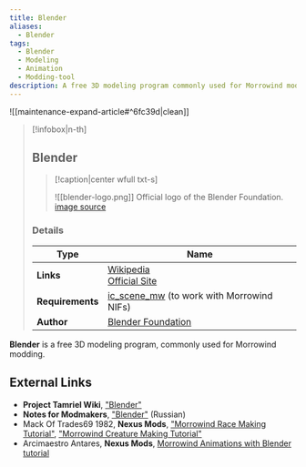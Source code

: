 ```yaml
---
title: Blender
aliases:
  - Blender
tags:
  - Blender
  - Modeling
  - Animation
  - Modding-tool
description: A free 3D modeling program commonly used for Morrowind modding
---
```


![[maintenance-expand-article#^6fc39d|clean]]

> [!infobox|n-th]
> 
> ## Blender
> 
> > [!caption|center wfull txt-s]
> > 
> > ![[blender-logo.png]]
> > Official logo of the Blender Foundation.
> > [image source](https://download.blender.org/branding/blender_logo_socket.png)
> 
> ### Details
> 
> | Type | Name |
> | --- | --- |
> | **Links** | [Wikipedia](https://en.m.wikipedia.org/wiki/Blender_(software))<br>[Official Site](https://www.blender.org/)
> | **Requirements** | [ic_scene_mw](https://github.com/Greatness7/io_scene_mw) (to work with Morrowind NIFs) |
> | **Author** | [Blender Foundation](https://www.blender.org/about/foundation/) |

**Blender** is a free 3D modeling program, commonly used for Morrowind modding.

## External Links

- **Project Tamriel Wiki**, ["Blender"](https://wiki.project-tamriel.com/wiki/Blender)
- **Notes for Modmakers**, ["Blender"](https://morrowind-nif.github.io/Notes_RU/blender.htm?ms=RQAAAAAAAAAAAAAAAAAAAAAAAAAAACACQA%3D%3D&st=MA%3D%3D&sct=MA%3D%3D&mw=NTEy) (Russian) 
- Mack Of Trades69 1982, **Nexus Mods**, ["Morrowind Race Making Tutorial"](https://www.nexusmods.com/morrowind/mods/47511), ["Morrowind Creature Making Tutorial"](https://www.nexusmods.com/morrowind/mods/47736)
- Arcimaestro Antares, **Nexus Mods**, [Morrowind Animations with Blender tutorial](https://www.nexusmods.com/morrowind/mods/44187)